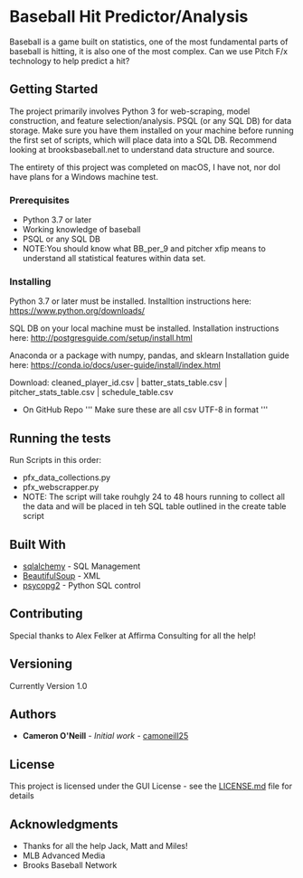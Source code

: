 # Baseball Hit Predictor/Analysis

Baseball is a game built on statistics, one of the most fundamental parts of baseball is hitting, it is also one of the most complex. Can we use Pitch F/x technology to help predict a hit?

## Getting Started

The project primarily involves Python 3 for web-scraping, model construction, and feature selection/analysis. PSQL (or any SQL DB) for data storage. Make sure you have them installed on your machine before running the first set of scripts, which will place data into a SQL DB. Recommend looking at brooksbaseball.net to understand data structure and source.

The entirety of this project was completed on macOS, I have not, nor doI have plans for a Windows machine test.

### Prerequisites
* Python 3.7 or later
* Working knowledge of baseball
* PSQL or any SQL DB
* NOTE:You should know what BB_per_9 and pitcher xfip means to understand all statistical features within data set.

### Installing

Python 3.7 or later must be installed.
  Installtion instructions here: https://www.python.org/downloads/

SQL DB on your local machine must be installed.
  Installation instructions here: http://postgresguide.com/setup/install.html

Anaconda or a package with numpy, pandas, and sklearn
  Installation guide here: https://conda.io/docs/user-guide/install/index.html
  
Download: cleaned_player_id.csv | batter_stats_table.csv | pitcher_stats_table.csv | schedule_table.csv
* On GitHub Repo 
'''
Make sure these are all csv UTF-8 in format
'''


## Running the tests

Run Scripts in this order:
* pfx_data_collections.py 
* pfx_webscrapper.py
* NOTE: The script will take rouhgly 24 to 48 hours running to collect all the data and will be placed in teh SQL table outlined in the create table script


## Built With

* [sqlalchemy](https://www.sqlalchemy.org) - SQL Management
* [BeautifulSoup](https://www.crummy.com/software/BeautifulSoup/) - XML
* [psycopg2](http://initd.org/psycopg/) - Python SQL control

## Contributing

Special thanks to Alex Felker at Affirma Consulting for all the help!


## Versioning
Currently Version 1.0


## Authors

* **Cameron O'Neill** - *Initial work* - [camoneill25](https://github.com/camoneill25)


## License

This project is licensed under the GUI License - see the [LICENSE.md](LICENSE.md) file for details

## Acknowledgments

* Thanks for all the help Jack, Matt and Miles!
* MLB Advanced Media
* Brooks Baseball Network
